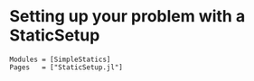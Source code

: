 ```@index
```


# Setting up your problem with a StaticSetup
```@autodocs
Modules = [SimpleStatics]
Pages   = ["StaticSetup.jl"]
```
